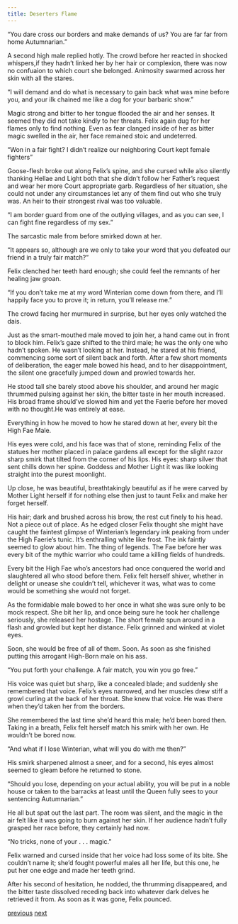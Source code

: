 ```yaml
---
title: Deserters Flame
---
```

“You dare cross our borders and make demands of us? You are far far from home Autumnarian.”

A second high male replied hotly. The crowd before her reacted in shocked whispers,if they hadn’t linked her by her hair or complexion, there was now no confuaion to which court she belonged. Animosity swarmed across her skin with all the stares.

“I will demand and do what is necessary to gain back what was mine before you, and your ilk chained me like a dog for your barbaric show.”

Magic strong and bitter to her tongue flooded the air and her senses. It seemed they did not take kindly to her threats. Felix again dug for her flames only to find nothing. Even as fear clanged inside of her as bitter magic swelled in the air, her face remained stoic and undeterred.

“Won in a fair fight? I didn’t realize our neighboring Court kept female fighters”

Goose-flesh broke out along Felix’s spine, and she cursed while also silently thanking Hellae and Light both that she didn’t follow her Father’s request and wear her more Court appropriate garb. Regardless of her situation, she could not under any circumstances let any of them find out who she truly was. An heir
to their strongest rival was too valuable.

“I am border guard from one of the outlying villages, and as you can see, I can fight fine regardless of my sex.”

The sarcastic male from before smirked down at her.

“It appears so, although are we only to take your word that you defeated our friend in a truly fair match?”

Felix clenched her teeth hard enough; she could feel the remnants of her healing jaw groan.

“If you don’t take me at my word Winterian come down from there, and I’ll happily face you to prove it; in return, you’ll release me.”

The crowd facing her murmured in surprise, but her eyes only watched the dais.

Just as the smart-mouthed male moved to join her, a hand came out in front to block him. Felix’s gaze shifted to the third male; he was the only one who hadn’t spoken. He wasn’t looking at her. Instead, he stared at his friend, commencing some sort of silent back and forth. After a few short moments of
deliberation, the eager male bowed his head, and to her disappointment, the silent
one gracefully jumped down and prowled towards her.

He stood tall she barely stood above his shoulder, and around her magic thrummed pulsing against her skin, the bitter taste in her mouth increased. His broad frame should’ve slowed him and yet the Faerie before her moved with no thought.He was entirely at ease. 

Everything in how he moved to how he stared down at her, every bit the High Fae Male.

His eyes were cold, and his face was that of stone, reminding Felix of the statues her mother placed in palace gardens all except for the slight razor sharp smirk that tilted from the corner of his lips. His eyes: sharp silver that sent chills down her spine. Goddess and Mother Light it was like looking straight into the purest moonlight.

Up close, he was beautiful, breathtakingly beautiful as if he were carved by Mother Light herself if for nothing else then just to taunt Felix and make her forget herself.

His hair; dark and brushed across his brow, the rest cut finely to his head. Not a piece out of place. As he edged closer Felix thought she might have caught the faintest glimpse of Winterian’s legendary ink peaking from under the High Faerie’s tunic. It’s enthralling white like frost. The ink faintly seemed to glow about him. The thing of legends. The Fae before her was every bit of the mythic
warrior who could tame a killing fields of hundreds. 

Every bit the High Fae who’s ancestors had once conquered the world and slaughtered all who stood before them. Felix felt herself shiver, whether in delight or unease she couldn’t tell, whichever it was, what was to come would be something she would not
forget. 

As the formidable male bowed to her once in what she was sure only to be mock respect. She bit her lip, and once being sure he took her challenge seriously, she released her hostage. The short female spun around in a flash and
growled but kept her distance. Felix grinned and winked at violet eyes.

Soon, she would be free of all of them. Soon. As soon as she finished
putting this arrogant High-Born male on his ass.

“You put forth your challenge. A fair match, you win you go free.”

His voice was quiet but sharp, like a concealed blade; and suddenly she remembered that voice. Felix’s eyes narrowed, and her muscles drew stiff a growl curling at the back of her throat. She knew that voice. He was there when they’d taken her from the borders. 

She remembered the last time she’d heard this
male; he’d been bored then. Taking in a breath, Felix felt herself match his smirk
with her own. He wouldn’t be bored now.

“And what if I lose Winterian, what will you do with me then?”

His smirk sharpened almost a sneer, and for a second, his eyes almost seemed to gleam before he returned to stone.

“Should you lose, depending on your actual ability, you will be put in a
noble house or taken to the barracks at least until the Queen fully sees to your
sentencing Autumnarian.”

He all but spat out the last part. The room was silent, and the magic in the air felt like it was going to burn against her skin. If her audience hadn’t fully grasped her race before, they certainly had now.

“No tricks, none of your . . . magic."

Felix warned and cursed inside that her voice had loss some of its bite. She couldn’t name it; she’d fought powerful males all her life, but this one, he put her one edge and made her teeth grind.

After his second of hesitation, he nodded, the thrumming disappeared, and the bitter taste dissolved receding back into whatever dark delves he retrieved it from.
As soon as it was gone, Felix pounced.

[previous](desertflame-23.html)
[next](desertflame-25.html)
